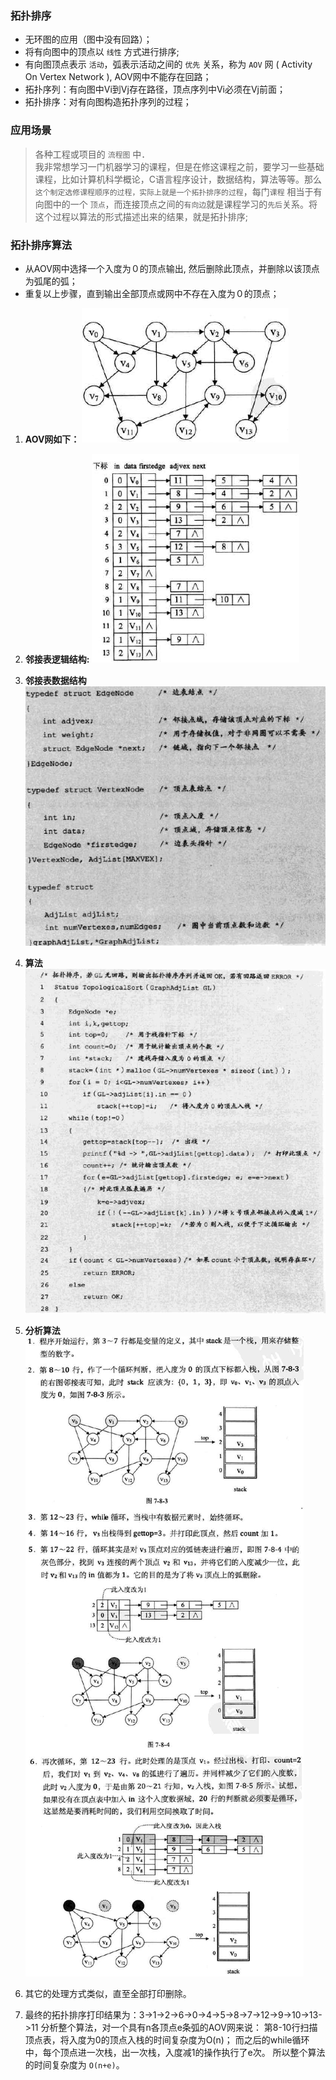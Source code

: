 ### 拓扑排序
* 无环图的应用（图中没有回路）；
* 将有向图中的顶点以 `线性` 方式进行排序; 
* 有向图顶点表示 `活动`，弧表示活动之间的 `优先` 关系，称为 `AOV` 网 ( Activity On Vertex Network ), AOV网中不能存在回路；
* 拓扑序列：有向图中Vi到Vj存在路径，顶点序列中Vi必须在Vj前面；
* 拓扑排序：对有向图构造拓扑序列的过程；

### 应用场景
> 各种工程或项目的 `流程图` 中．  
> 我非常想学习一门机器学习的课程，但是在修这课程之前，要学习一些基础课程，比如计算机科学概论，C语言程序设计，数据结构，算法等等。那么`这个制定选修课程顺序的过程，实际上就是一个拓扑排序的过程`，每门`课程` 相当于有向图中的一个 `顶点`，而连接顶点之间的`有向边`就是课程学习的`先后`关系。将这个过程以算法的形式描述出来的结果，就是拓扑排序;  

### 拓扑排序算法
* 从AOV网中选择一个入度为０的顶点输出, 然后删除此顶点，并删除以该顶点为弧尾的弧；
* 重复以上步骤，直到输出全部顶点或网中不存在入度为０的顶点；


1. **AOV网如下：**
![AOV网](https://raw.githubusercontent.com/liangxifeng833/my_program/master/images/datastruct/graph-topology-sort-1.png)  

2. **邻接表逻辑结构:**
![邻接表逻辑结构](https://raw.githubusercontent.com/liangxifeng833/my_program/master/images/datastruct/graph-topology-sort-2.png)  

3. **邻接表数据结构**
![邻接表数据结构](https://raw.githubusercontent.com/liangxifeng833/my_program/master/images/datastruct/graph-topology-sort-3.png)  

4. **算法**
![算法](https://raw.githubusercontent.com/liangxifeng833/my_program/master/images/datastruct/graph-topology-sort-4.png)  

5. **分析算法**
![分析算法](https://raw.githubusercontent.com/liangxifeng833/my_program/master/images/datastruct/graph-topology-sort-5.png)  

6.  其它的处理方式类似，直至全部打印删除。
7.  最终的拓扑排序打印结果为：3->1->2->6->0->4->5->8->7->12->9->10->13->11
分析整个算法，对一个具有n各顶点e条弧的AOV网来说：
第8-10行扫描顶点表，将入度为0的顶点入栈的时间复杂度为O(n)；
而之后的while循环中，每个顶点进一次栈，出一次栈，入度减1的操作执行了e次。
所以整个算法的时间复杂度为 `O(n+e)`。

